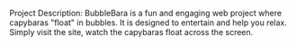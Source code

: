Project Description:
BubbleBara is a fun and engaging web project where capybaras "float" in bubbles. It is designed to entertain and help you relax. Simply visit the site, watch the capybaras float across the screen.
